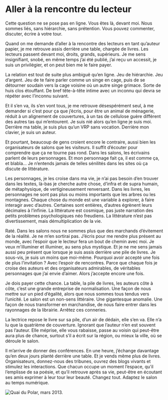 # Aller à la rencontre du lecteur

Cette question ne se pose pas en ligne. Vous êtes là, devant moi. Nous sommes liés, sans hiérarchie, sans prétention. Vous pouvez commenter, discuter, écrire à votre tour.<span id="more-34395"></span>

Quand on me demande d’aller à la rencontre des lecteurs en tant qu’auteur papier, je me retrouve assis derrière une table, chargée de livres. Les lecteurs passent devant moi, droits, grands, supérieurs. Je me sens insignifiant, snobé, en même temps j’ai été publié, j’ai reçu un accessit, je suis un privilégier, et on peut bien me le faire payer.

La relation est tout de suite plus ambiguë qu’en ligne. Jeu de hiérarchie. Jeu d’argent. Jeu de te faire parler comme un singe en cage, puis de se détourner soudain vers la cage voisine où un autre singe grimace. Sorte de huis clos étouffant. De bref tête-à-tête intime avec un inconnu qui devra se répéter avec l’inconnu suivant.

Et il s’en va, ils s’en vont tous, je me retrouve désespérément seul, à me demander si c’est pour ça que j’écris, pour être un animal de ménagerie, réduit à un alignement de couvertures, à un tas de cellulose guère différent des autres tas qui m’entourent. Je suis nié alors qu’en ligne je suis moi. Derrière ma table, je suis plus qu’un VRP sans vocation. Derrière mon clavier, je suis un auteur.

Et pourtant, beaucoup de gens croient encore le contraire, aussi bien les organisateurs de salons que les visiteurs. Il suffit d’écouter pour comprendre que ça ne tourne pas rond. Dans les salons, les écrivains parlent de leurs personnages. Et mon personnage fait ça, il est comme ça, et blabla… Je n’entends jamais de telles sénilités dans les sites où ça discute de littérature.

Les personnages, je les croise dans ma vie, je n’ai pas besoin d’en trouver dans les textes, là-bas je cherche autre chose, d’infra et de supra humain, de métaphysique, de vertigineusement renversant. Dans les livres, les personnages ne sont pas plus ou moins importants que les arbres ou les montagnes. Chaque chose du monde est une variable à explorer, à faire interagir avec d’autres. Certaines sont entières, d’autres égrènent leurs décimales à l’infinie. La littérature est cosmique, pas juste narration des petits problèmes psychologiques néo freudiens. La littérature n’est pas divertissement, mais démultiplication de la vie.

Raté. Dans les salons nous ne sommes plus que des marchands d’évitement de la réalité. Je ne m’en sortirai pas. J’écris pour me rendre plus présent au monde, avec l’espoir que le lecteur fera un bout de chemin avec moi. Je veux m’illuminer et illuminer, au sens plus mystique. Et je ne me sens jamais aussi peu présent que lorsque je suis assis derrière une pile de livres. Je sous-vis, je suis un moins que moi-même. Pourquoi avoir accepté une fois de plus l’invitation ? Avec l’espoir de rencontres. Parce que chaque fois je croise des auteurs et des organisateurs admirables, de véritables personnages que j’ai envie d’aimer. Alors j’accepte encore une fois.

Je dois payer cette chance. La table, la pile de livres, les auteurs côte à côte, c’est une grande entreprise de normalisation. Une façon de nous mettre sur un pied d’égalité, alors que nous sommes tous tendus vers l’unicité. Le salon est un non-sens littéraire. Une gigantesque anomalie. Une façon de nous transformer en marchandise, de nous faire entrer dans les rayonnages de la librairie. Arrêtez ces conneries.

La lectrice repose le livre sur sa pile, d’un air de dédain, elle s’en va. Elle n’a lu que la quatrième de couverture. Ignorant que l’auteur n’en est souvent pas l’auteur. Elle méprise, elle vous rabaisse, passe au voisin qui peut-être aura plus de chance, surtout s’il a écrit sur la région, ou mieux la ville, où se déroule le salon.

Il m’arrive de donner des conférences. En une heure, j’échange davantage qu’en deux jours planté derrière une table. Et je vends même plus de livres. Organisateurs, donnez-nous des tribunes, ouvrez des blogs vivants et stimulez les interactions. Que chacun occupe un moment l’espace, qu’il l’emplisse de sa poésie, et qu’il retrouve après sa vie, peut-être en écoutant ses amis exprimer à leur tour leur beauté. Changez tout. Adaptez le salon au temps numérique.

![Quai du Polar, mars 2013.](https://tcrouzet.com/images_tc/2013/04/quaisdupolar.jpg)